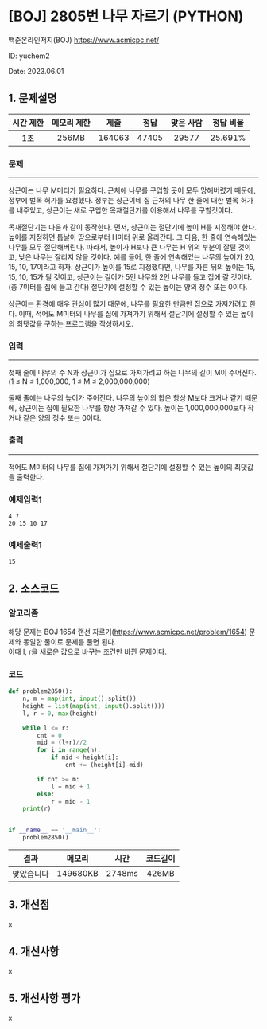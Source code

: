 # [BOJ] 2805번 나무 자르기 (PYTHON)
백준온라인저지(BOJ) https://www.acmicpc.net/

ID: yuchem2

Date: 2023.06.01
## 1. 문제설명
| 시간 제한 | 메모리 제한 | 제출  | 정답 | 맞은 사람 | 정답 비율 |
| :---: | :---: | :---: | :---: | :---: | :---: |
| 1초 | 256MB | 164063 | 47405 | 29577 | 25.691% |

### 문제
---
상근이는 나무 M미터가 필요하다. 근처에 나무를 구입할 곳이 모두 망해버렸기 때문에, 정부에 벌목 허가를 요청했다. 정부는 상근이네 집 근처의 나무 한 줄에 대한 벌목 허가를 내주었고, 상근이는 새로 구입한 목재절단기를 이용해서 나무를 구할것이다.

목재절단기는 다음과 같이 동작한다. 먼저, 상근이는 절단기에 높이 H를 지정해야 한다. 높이를 지정하면 톱날이 땅으로부터 H미터 위로 올라간다. 그 다음, 한 줄에 연속해있는 나무를 모두 절단해버린다. 따라서, 높이가 H보다 큰 나무는 H 위의 부분이 잘릴 것이고, 낮은 나무는 잘리지 않을 것이다. 예를 들어, 한 줄에 연속해있는 나무의 높이가 20, 15, 10, 17이라고 하자. 상근이가 높이를 15로 지정했다면, 나무를 자른 뒤의 높이는 15, 15, 10, 15가 될 것이고, 상근이는 길이가 5인 나무와 2인 나무를 들고 집에 갈 것이다. (총 7미터를 집에 들고 간다) 절단기에 설정할 수 있는 높이는 양의 정수 또는 0이다.

상근이는 환경에 매우 관심이 많기 때문에, 나무를 필요한 만큼만 집으로 가져가려고 한다. 이때, 적어도 M미터의 나무를 집에 가져가기 위해서 절단기에 설정할 수 있는 높이의 최댓값을 구하는 프로그램을 작성하시오.
### 입력
---
첫째 줄에 나무의 수 N과 상근이가 집으로 가져가려고 하는 나무의 길이 M이 주어진다. (1 ≤ N ≤ 1,000,000, 1 ≤ M ≤ 2,000,000,000)

둘째 줄에는 나무의 높이가 주어진다. 나무의 높이의 합은 항상 M보다 크거나 같기 때문에, 상근이는 집에 필요한 나무를 항상 가져갈 수 있다. 높이는 1,000,000,000보다 작거나 같은 양의 정수 또는 0이다.
### 출력
---
적어도 M미터의 나무를 집에 가져가기 위해서 절단기에 설정할 수 있는 높이의 최댓값을 출력한다.
### 예제입력1
```
4 7
20 15 10 17
```
### 예제출력1
```
15
```
## 2. 소스코드

### 알고리즘
해당 문제는 BOJ 1654 랜선 자르기(https://www.acmicpc.net/problem/1654) 문제와 동일한 풀이로 문제를 풀면 된다.  
이때 l, r을 새로운 값으로 바꾸는 조건만 바뀐 문제이다.  

### 코드
```Python
def problem2850():
    n, m = map(int, input().split())
    height = list(map(int, input().split()))
    l, r = 0, max(height)

    while l <= r:
        cnt = 0
        mid = (l+r)//2
        for i in range(n):
            if mid < height[i]:
                cnt += (height[i]-mid)

        if cnt >= m:
            l = mid + 1
        else:
            r = mid - 1
    print(r)


if __name__ == '__main__':
    problem2850()
```
| 결과 | 메모리 | 시간 | 코드길이 |
|:---:|:-----: | :---: | :----: |
| 맞았습니다 | 149680KB | 2748ms | 426MB |

## 3. 개선점
x
## 4. 개선사항
x
## 5. 개선사항 평가
x
